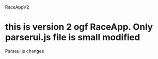RaceAppV2

this is version 2 ogf RaceApp. Only parserui.js file is small modified
=========

Parseui.js changes
